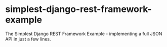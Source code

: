 # simplest-django-rest-framework-example
The Simplest Django REST Framework Example - implementing a full JSON API in just a few lines.
